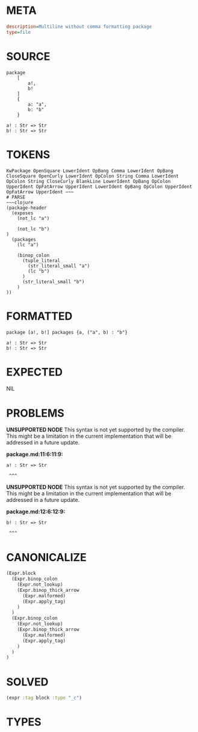 # META
~~~ini
description=Multiline without comma formatting package
type=file
~~~
# SOURCE
~~~roc
package
	[
		a!,
		b!
	]
	{
		a: "a",
		b: "b"
	}

a! : Str => Str
b! : Str => Str
~~~
# TOKENS
~~~text
KwPackage OpenSquare LowerIdent OpBang Comma LowerIdent OpBang CloseSquare OpenCurly LowerIdent OpColon String Comma LowerIdent OpColon String CloseCurly BlankLine LowerIdent OpBang OpColon UpperIdent OpFatArrow UpperIdent LowerIdent OpBang OpColon UpperIdent OpFatArrow UpperIdent ~~~
# PARSE
~~~clojure
(package-header
  (exposes
    (not_lc "a")

    (not_lc "b")
)
  (packages
    (lc "a")

    (binop_colon
      (tuple_literal
        (str_literal_small "a")
        (lc "b")
      )
      (str_literal_small "b")
    )
))
~~~
# FORMATTED
~~~roc
package [a!, b!] packages {a, ("a", b) : "b"}

a! : Str => Str
b! : Str => Str
~~~
# EXPECTED
NIL
# PROBLEMS
**UNSUPPORTED NODE**
This syntax is not yet supported by the compiler.
This might be a limitation in the current implementation that will be addressed in a future update.

**package.md:11:6:11:9:**
```roc
a! : Str => Str
```
     ^^^


**UNSUPPORTED NODE**
This syntax is not yet supported by the compiler.
This might be a limitation in the current implementation that will be addressed in a future update.

**package.md:12:6:12:9:**
```roc
b! : Str => Str
```
     ^^^


# CANONICALIZE
~~~clojure
(Expr.block
  (Expr.binop_colon
    (Expr.not_lookup)
    (Expr.binop_thick_arrow
      (Expr.malformed)
      (Expr.apply_tag)
    )
  )
  (Expr.binop_colon
    (Expr.not_lookup)
    (Expr.binop_thick_arrow
      (Expr.malformed)
      (Expr.apply_tag)
    )
  )
)
~~~
# SOLVED
~~~clojure
(expr :tag block :type "_c")
~~~
# TYPES
~~~roc
~~~
